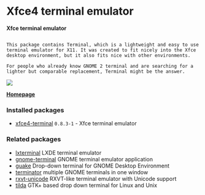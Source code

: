 # Xfce4 terminal emulator

__Xfce terminal emulator__

```

This package contains Terminal, which is a lightweight and easy to use
terminal emulator for X11. It was created to fit nicely into the Xfce
desktop environment, but it also fits nice with other environments.

For people who already know GNOME 2 terminal and are searching for a
lighter but comparable replacement, Terminal might be the answer.

```

[![](https://screenshots.debian.net/thumbnail-with-version/xfce4-terminal/9001)](https://screenshots.debian.net/screenshot-with-version/xfce4-terminal/9001)



**[Homepage](http://goodies.xfce.org/projects/applications/terminal)**

### Installed packages

* [xfce4-terminal](https://packages.debian.org/stretch/xfce4-terminal) `0.8.3-1` - Xfce terminal emulator

### Related packages

 * [lxterminal](https://packages.debian.org/stretch/lxterminal) LXDE terminal emulator
 * [gnome-terminal](https://packages.debian.org/stretch/gnome-terminal) GNOME terminal emulator application
 * [guake](https://packages.debian.org/stretch/guake) Drop-down terminal for GNOME Desktop Environment
 * [terminator](https://packages.debian.org/stretch/terminator) multiple GNOME terminals in one window
 * [rxvt-unicode](https://packages.debian.org/stretch/rxvt-unicode) RXVT-like terminal emulator with Unicode support
 * [tilda](https://packages.debian.org/stretch/tilda) GTK+ based drop down terminal for Linux and Unix
